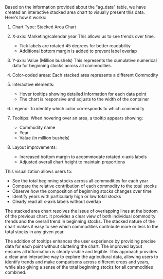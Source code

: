 Based on the information provided about the "ag_data" table, we have created an interactive stacked area chart to visually present this data. Here's how it works:

1. Chart Type: Stacked Area Chart

2. X-axis: Marketing/calendar year
   This allows us to see trends over time.
   - Tick labels are rotated 45 degrees for better readability
   - Additional bottom margin is added to prevent label overlap

3. Y-axis: Value (Million bushels)
   This represents the cumulative numerical data for beginning stocks across all commodities.

4. Color-coded areas: Each stacked area represents a different Commodity

5. Interactive elements:
   - Hover tooltips showing detailed information for each data point
   - The chart is responsive and adjusts to the width of the container

6. Legend: To identify which color corresponds to which commodity

7. Tooltips: When hovering over an area, a tooltip appears showing:
   - Commodity name
   - Year
   - Value (in million bushels)

8. Layout improvements:
   - Increased bottom margin to accommodate rotated x-axis labels
   - Adjusted overall chart height to maintain proportions

This visualization allows users to:
- See the total beginning stocks across all commodities for each year
- Compare the relative contribution of each commodity to the total stocks
- Observe how the composition of beginning stocks changes over time
- Identify years with particularly high or low total stocks
- Clearly read all x-axis labels without overlap

The stacked area chart resolves the issue of overlapping lines at the bottom of the previous chart. It provides a clear view of both individual commodity trends and the overall trend in beginning stocks. The stacked nature of the chart makes it easy to see which commodities contribute more or less to the total stocks in any given year.

The addition of tooltips enhances the user experience by providing precise data for each point without cluttering the chart. The improved layout ensures all information is clearly visible and legible. This approach provides a clear and interactive way to explore the agricultural data, allowing users to identify trends and make comparisons across different crops and years, while also giving a sense of the total beginning stocks for all commodities combined.
